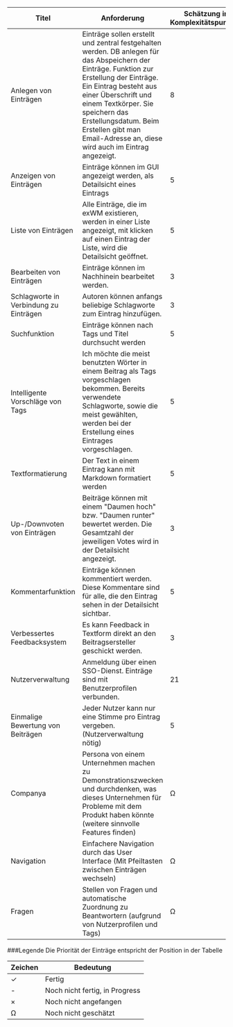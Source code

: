 Titel|Anforderung|Schätzung in Komplexitätspunkten|Fertiggestellt
---|---|---|---
Anlegen von Einträgen|Einträge sollen erstellt und zentral festgehalten werden. DB anlegen für das Abspeichern der Einträge. Funktion zur Erstellung der Einträge. Ein Eintrag besteht aus einer Überschrift und einem Textkörper. Sie speichern das Erstellungsdatum. Beim Erstellen gibt man Email-Adresse an, diese wird auch im Eintrag angezeigt.|8|✓
Anzeigen von Einträgen|Einträge können im GUI angezeigt werden, als Detailsicht eines Eintrags|5|✓
Liste von Einträgen|Alle Einträge, die im exWM existieren, werden in einer Liste angezeigt, mit klicken auf einen Eintrag der Liste, wird die Detailsicht geöffnet.|5|✓
Bearbeiten von Einträgen|Einträge können im Nachhinein bearbeitet werden.|3|✓
Schlagworte in Verbindung zu Einträgen|Autoren können anfangs beliebige Schlagworte zum Eintrag hinzufügen.|3|✓
Suchfunktion|Einträge können nach Tags und Titel durchsucht werden|5|✓
Intelligente Vorschläge von Tags|Ich möchte die meist benutzten Wörter in einem Beitrag als Tags vorgeschlagen bekommen. Bereits verwendete Schlagworte, sowie die meist gewählten, werden bei der Erstellung eines Eintrages vorgeschlagen.|5|-
Textformatierung|Der Text in einem Eintrag kann mit Markdown formatiert werden|5|✓
Up-/Downvoten von Einträgen|Beiträge können mit einem "Daumen hoch" bzw. "Daumen runter" bewertet werden. Die Gesamtzahl der jeweiligen Votes wird in der Detailsicht angezeigt.|3|✓
Kommentarfunktion|Einträge können kommentiert werden. Diese Kommentare sind für alle, die den Eintrag sehen in der Detailsicht sichtbar.|5|-
Verbessertes Feedbacksystem|Es kann Feedback in Textform direkt an den Beitragsersteller geschickt werden.|3|✓
Nutzerverwaltung|Anmeldung über einen SSO-Dienst. Einträge sind mit Benutzerprofilen verbunden.|21|-
Einmalige Bewertung von Beiträgen|Jeder Nutzer kann nur eine Stimme pro Eintrag vergeben. (Nutzerverwaltung nötig)|5|✓
Companya|Persona von einem Unternehmen machen zu Demonstrationszwecken und durchdenken, was dieses Unternehmen für Probleme mit dem Produkt haben könnte (weitere sinnvolle Features finden)|Ω|×
Navigation|Einfachere Navigation durch das User Interface (Mit Pfeiltasten zwischen Einträgen wechseln)|Ω|×
Fragen|Stellen von Fragen und automatische Zuordnung zu Beantwortern (aufgrund von Nutzerprofilen und Tags)|Ω|×
###Legende
Die Priorität der Einträge entspricht der Position in der Tabelle

Zeichen|Bedeutung
---|---
✓|Fertig
-|Noch nicht fertig, in Progress
×|Noch nicht angefangen
Ω|Noch nicht geschätzt
